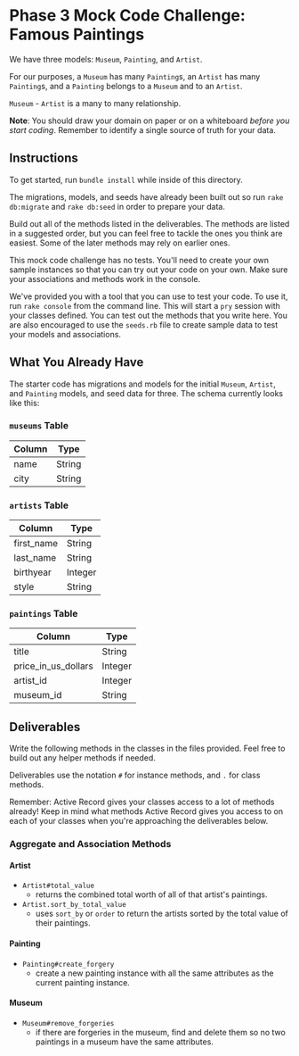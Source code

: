 # Phase 3 Mock Code Challenge: Famous Paintings

We have three models: `Museum`, `Painting`, and `Artist`.

For our purposes, a `Museum` has many `Painting`s, an `Artist` has many
`Painting`s, and a `Painting` belongs to a `Museum` and to an `Artist`.

`Museum` - `Artist` is a many to many relationship.

**Note**: You should draw your domain on paper or on a whiteboard _before you
start coding_. Remember to identify a single source of truth for your data.

## Instructions

To get started, run `bundle install` while inside of this directory.

The migrations, models, and seeds have already been built out so run `rake db:migrate` and `rake db:seed` in order to prepare your data.

Build out all of the methods listed in the deliverables. The methods are listed
in a suggested order, but you can feel free to tackle the ones you think are
easiest. Some of the later methods may rely on earlier ones.

This mock code challenge has no tests. You'll need to create your own sample instances so that you can try out your code on your own. Make sure your associations and methods work in the console.

We've provided you with a tool that you can use to test your code. To use it,
run `rake console` from the command line. This will start a `pry` session with
your classes defined. You can test out the methods that you write here. You are
also encouraged to use the `seeds.rb` file to create sample data to test your
models and associations.

## What You Already Have

The starter code has migrations and models for the initial `Museum`,
`Artist`, and `Painting` models, and seed data for three. The
schema currently looks like this:

### `museums` Table

| Column | Type    |
| ------ | ------- |
| name   | String  |
| city   | String |

### `artists` Table

| Column     | Type    |
| ---------- | ------- |
| first_name | String  |
| last_name  | String  |
| birthyear  | Integer |
| style      | String  |

### `paintings` Table

| Column              | Type    |
| ------------------- | ------- |
| title               | String  |
| price_in_us_dollars | Integer |
| artist_id           | Integer |
| museum_id           | String  |

## Deliverables

Write the following methods in the classes in the files provided. Feel free to
build out any helper methods if needed.

Deliverables use the notation `#` for instance methods, and `.` for class
methods.

Remember: Active Record gives your classes access to a lot of methods already!
Keep in mind what methods Active Record gives you access to on each of your
classes when you're approaching the deliverables below.

### Aggregate and Association Methods

#### Artist

- `Artist#total_value`
  - returns the combined total worth of all of that artist's paintings.
- `Artist.sort_by_total_value`
  - uses `sort_by` or `order` to return the artists sorted by the total value of their paintings.

#### Painting

- `Painting#create_forgery`
  - create a new painting instance with all the same attributes as the current painting instance.

#### Museum

- `Museum#remove_forgeries`
  - if there are forgeries in the museum, find and delete them so no two paintings in a museum have the same attributes.

